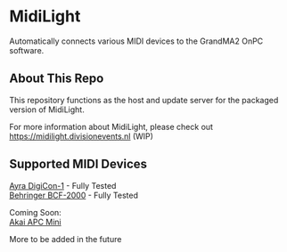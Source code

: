 # MidiLight
Automatically connects various MIDI devices to the GrandMA2 OnPC software.

## About This Repo
This repository functions as the host and update server for the packaged version of MidiLight.

For more information about MidiLight, please check out https://midilight.divisionevents.nl (WIP)

## Supported MIDI Devices
[Ayra DigiCon-1](https://www.bax-shop.co.uk/playback-midi-wings/ayra-digicon-1-usb-midi-lighting-control-console) - Fully Tested<br />
[Behringer BCF-2000](https://www.behringer.com/product.html?modelCode=P0246) - Fully Tested

Coming Soon:<br />
[Akai APC Mini](https://www.akaipro.com/apc-mini)

More to be added in the future
